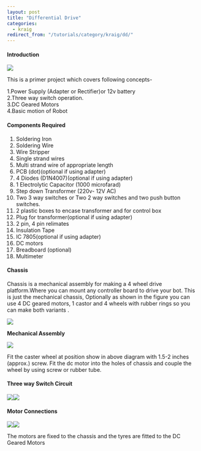 ```yaml
---
layout: post
title: "Differential Drive"
categories:
  - kraig
redirect_from: "/tutorials/category/kraig/dd/"
---
```


#### Introduction

![][1]

This is a primer project which covers following concepts-

1.Power Supply (Adapter or Rectifier)or 12v battery  
2.Three way switch operation.  
3.DC Geared Motors  
4.Basic motion of Robot

#### Components Required

1. Soldering Iron
2. Soldering Wire
3. Wire Stripper
4. Single strand wires
5. Multi strand wire of appropriate length
6. PCB (dot)(optional if using adapter)
7. 4 Diodes (D1N4007)(optional if using adapter)
8. 1 Electrolytic Capacitor (1000 microfarad)
9. Step down Transformer (220v- 12V AC)
10. Two 3 way switches or Two 2 way switches and two push button switches.
11. 2 plastic boxes to encase transformer and for control box
12. Plug for transformer(optional if using adapter)
13. 2 pin, 4 pin relimates
14. Insulation Tape
15. IC 7805(optional if using adapter)
16. DC motors
17. Breadboard (optional)
18. Multimeter

#### Chassis

Chassis is a mechanical assembly for making a 4 wheel drive platform.Where you can mount any controller board to drive your bot. This is just the mechanical chassis, Optionally as shown in the figure you can use 4 DC geared motors, 1 castor and 4 wheels with rubber rings so you can make both variants .

![][2]

**Mechanical Assembly**

![][3]

Fit the caster wheel at position show in above diagram with 1.5-2 inches (approx.) screw. Fit the dc motor into the holes of chassis and couple the wheel by using screw or rubber tube.

#### Three way Switch Circuit

![][4]![][5]

#### Motor Connections

![][6]![][7]

The motors are fixed to the chassis and the tyres are fitted to the DC Geared Motors

[1]: https://lh4.googleusercontent.com/2iTJRZYtI_vBK6500rRetf-jAhbeJkSbbQrJvKpuHI1LwrCft04dsfRf54TMC1un_GOTlz0xg2PaTim0OHPjZyurjfOVDBknUGm_IgoqhiCgk4EIG_c
[2]: https://lh6.googleusercontent.com/fV9-RA5zw1I-m1A9QApJyoDmVA2tZ0BQeEDEfnoLgRQt0Udgrf-WFfmGxIiBF6GwsP3zBNTGzQYc_6qIcaWFBOxef-HyYwgvQDAZiUytlhRhVfiZf31fDn8Dlw
[3]: https://lh5.googleusercontent.com/ZIub0xLbZ-LKzfOIXeUwCzT2rNlJbp-FgPhGlGKPyt6-kmAuVpAwoVfnyBdgNXduwDqS0XEC-oqeNeiFyAtx_qeXn8kPTWXskIUFnjqBkChO8VP0YjU
[4]: https://lh4.googleusercontent.com/yd_rR3WDY0sEQT1hiJm9ik6kPSIXIgMVVAbQS_svhIa3ESVXLBuyXNBjkVj1RDzS7uaBe0zNlWmm-sBLTd42ykdw6wBU47MCaLrPMo0krVUWC8KkGgk
[5]: https://lh4.googleusercontent.com/MTv_8jTxXOBP-VIqX694yJSrwUwQPzUArkv9vtk701pLs0Afjs9GNstJ8PmxOlEALgTOyAdFvGpoWw4dBd_C7yidPkfBodDBEbE_7Xt1y5j_8qjjO7Y
[6]: https://lh3.googleusercontent.com/8DokK5UajRP1ZfTDaI6m6NPL85XW3uu9An1zYICk0_Xd3uqbsRGdqthVuJlliKn1ODAkeKKXktXQ2kFhIuspd9z_YwlL2f3petCWsO651_ZbIzhQjh8
[7]: https://lh4.googleusercontent.com/UfHEuNnOKyKBEJNzGvG8wD567iOoHBqW8Gd4jnwBj0vJCEUuoGpzqBtsOgXJn5DE-XQI7eG3RRHEEv2ssla0xGhngRCcBXGBRcuZnrxzpXa5BoCGhAs
